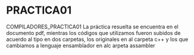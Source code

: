 # PRACTICA01
COMPILADORES_PRACTICA01
La práctica resuelta se encuentra en el documento pdf, mientras los códigos que utilizamos fueron subidos de acuerdo al tipo en dos carpetas, 
los originales en al carpeta c++ y los que cambiamos a lenguaje ensamblador en alc arpeta assambler
